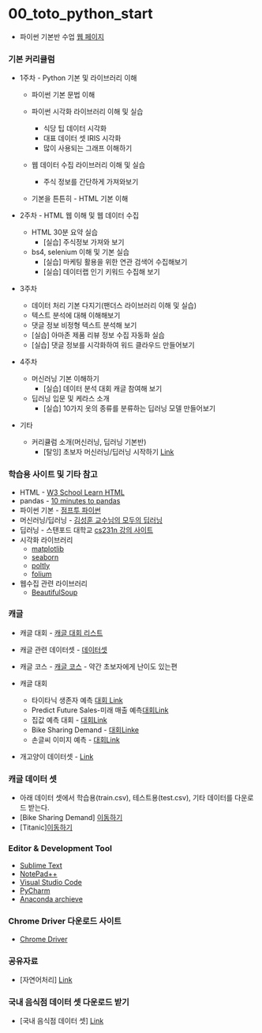 # 00_toto_python_start
 * 파이썬 기본반 수업 [웹 페이지](https://ldjwj.github.io/00_PYTHON_LEVELUP_CLASS/)

### 기본 커리큘럼
 - 1주차 - Python 기본 및 라이브러리 이해  
   - 파이썬 기본 문법 이해
   - 파이썬 시각화 라이브러리 이해 및 실습
     - 식당 팁 데이터 시각화
     - 대표 데이터 셋 IRIS 시각화
     - 많이 사용되는 그래프 이해하기
	 
   - 웹 데이터 수집 라이브러리 이해 및 실습
     - 주식 정보를 간단하게 가져와보기
   - 기본을 튼튼히 - HTML 기본 이해
   
 - 2주차 - HTML 웹 이해 및 웹 데이터 수집
   - HTML 30분 요약 실습 
     - [실습] 주식정보 가져와 보기 
   - bs4, selenium 이해 및 기본 실습
     - [실습] 마케팅 활용을 위한 연관 검색어 수집해보기
     - [실습] 데이터랩 인기 키워드 수집해 보기
   
 - 3주차 
   - 데이터 처리 기본 다지기(팬더스 라이브러리 이해 및 실습)
   - 텍스트 분석에 대해 이해해보기
   - 댓글 정보 비정형 텍스트 분석해 보기
    - [실습] 아마존 제품 리뷰 정보 수집 자동화 실습
    - [실습] 댓글 정보를 시각화하여 워드 클라우드 만들어보기
   
 - 4주차
   - 머신러닝 기본 이해하기
     - [실습] 데이터 분석 대회 캐글 참여해 보기 
   - 딥러닝 입문 및 케라스 소개
     - [실습] 10가지 옷의 종류를 분류하는 딥러닝 모델 만들어보기
 
 - 기타
   - 커리큘럼 소개(머신러닝, 딥러닝 기본반)
     - [탈잉] 초보자 머신러닝/딥러닝 시작하기 [Link](https://taling.me/Talent/Detail/7180)
     

### 학습용 사이트 및 기타 참고
 * HTML - [W3 School Learn HTML](https://www.w3schools.com/html/default.asp)
 * pandas - [10 minutes to pandas](https://pandas.pydata.org/pandas-docs/stable/getting_started/10min.html)
 * 파이썬 기본 - [점프투 파이썬](https://wikidocs.net/book/1)
 * 머신러닝/딥러닝 - [김성훈 교수님의 모두의 딥러닝](https://hunkim.github.io/ml/)
 * 딥러닝 - 스탠포드 대학교 [cs231n 강의 사이트](http://cs231n.stanford.edu/)
 * 시각화 라이브러리
    * [matplotlib](https://matplotlib.org/)
    * [seaborn](https://seaborn.pydata.org/examples/index.html)
    * [poltly](https://plot.ly/)
    * [folium](https://python-visualization.github.io/folium/)
 * 웹수집 관련 라이브러리
	* [BeautifulSoup](https://www.crummy.com/software/BeautifulSoup/bs4/doc/)

### 캐글
 * 캐글 대회 - [캐글 대회 리스트](https://www.kaggle.com/competitions)
 * 캐글 관련 데이터셋 - [데이터셋](https://www.kaggle.com/datasets)
 * 캐글 코스 - [캐글 코스](https://www.kaggle.com/learn/overview) - 약간 초보자에게 난이도 있는편
 * 캐글 대회
    * 타이타닉 생존자 예측 [대회 Link](https://www.kaggle.com/c/titanic)
	* Predict Future Sales-미래 매출 예측[대회Link](https://www.kaggle.com/c/competitive-data-science-predict-future-sales)
	* 집값 예측 대회 - [대회Link](https://www.kaggle.com/c/home-data-for-ml-course/leaderboard)
    * Bike Sharing Demand - [대회Linke](https://www.kaggle.com/c/bike-sharing-demand)
	* 손글씨 이미지 예측 - [대회Link](https://www.kaggle.com/c/digit-recognizer)
 
 * 개고양이 데이터셋 - [Link](https://www.kaggle.com/c/dogs-vs-cats/data)
 
### 캐글 데이터 셋 
 * 아래 데이터 셋에서 학습용(train.csv), 테스트용(test.csv), 기타 데이터를 다운로드 받는다.
 * [Bike Sharing Demand] [이동하기](https://www.kaggle.com/c/bike-sharing-demand/data)
 * [Titanic][이동하기](https://www.kaggle.com/c/titanic/data)
 
### Editor & Development Tool
 * [Sublime Text](https://www.sublimetext.com/3)
 * [NotePad++](https://notepad-plus-plus.org/downloads/)
 * [Visual Studio Code](https://code.visualstudio.com/)
 * [PyCharm](https://www.jetbrains.com/ko-kr/pycharm/)
 * [Anaconda archieve](https://repo.continuum.io/archive/)

### Chrome Driver 다운로드 사이트
 * [Chrome Driver](https://chromedriver.chromium.org/downloads)

### 공유자료
 * [자연어처리] [Link](https://drive.google.com/open?id=1tHdHW4IypoISNrpNhk_clkxJ3WiWlnpG)

### 국내 음식점 데이터 셋 다운로드 받기
 * [국내 음식점 데이터 셋] [Link](https://www.data.go.kr/dataset/15003419/fileData.do)



